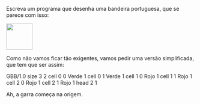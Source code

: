 Escreva um programa que desenha uma bandeira portuguesa, que se parece com isso:

<img src="http://upload.wikimedia.org/wikipedia/commons/5/5c/Flag_of_Portugal.svg" width="70">

Como não vamos ficar tão exigentes, vamos pedir uma versão simplificada, que tem que ser assim:

<gs-board>
  GBB/1.0
     size 3 2
     cell 0 0 Verde 1
     cell 0 1 Verde 1
     cell 1 0 Rojo 1
     cell 1 1 Rojo 1
     cell 2 0 Rojo 1
     cell 2 1 Rojo 1
     head 2 1
<gs-board>


Ah, a garra começa na origem.
